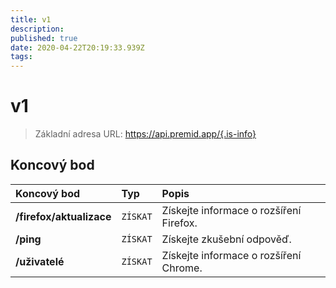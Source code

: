 ```yaml
---
title: v1
description:
published: true
date: 2020-04-22T20:19:33.939Z
tags:
---
```


# v1

> Základní adresa URL: https://api.premid.app/{.is-info}


## Koncový bod

<table>
  <thead>
    <tr>
      <th style="text-align:left">Koncový bod</th>
      <th style="text-align:left">Typ</th>
      <th style="text-align:left">Popis</th>
    </tr>
  </thead>
  <tbody>
    <tr>
      <td style="text-align:left"><b>/firefox/aktualizace</b>
      </td>
      <td style="text-align:left"><code>ZÍSKAT</code></td>
      <td style="text-align:left">Získejte informace o rozšíření Firefox.</td>
    </tr>
    <tr>
      <td style="text-align:left"><b>/ping</b>
      </td>
      <td style="text-align:left"><code>ZÍSKAT</code></td>
      <td style="text-align:left">Získejte zkušební odpověď.</td>
    </tr>
    <tr>
      <td style="text-align:left"><b>/uživatelé</b>
      </td>
      <td style="text-align:left"><code>ZÍSKAT</code></td>
      <td style="text-align:left">Získejte informace o rozšíření Chrome.</td>
    </tr>
  </tbody>
</table>

